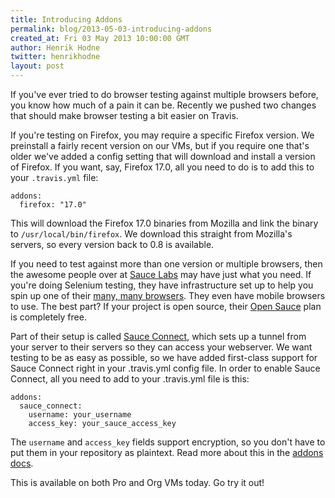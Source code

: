 ```yaml
---
title: Introducing Addons
permalink: blog/2013-05-03-introducing-addons
created_at: Fri 03 May 2013 10:00:00 GMT
author: Henrik Hodne
twitter: henrikhodne
layout: post
---
```


If you've ever tried to do browser testing against multiple browsers before,
you know how much of a pain it can be. Recently we pushed two changes that
should make browser testing a bit easier on Travis.

If you're testing on Firefox, you may require a specific Firefox version. We
preinstall a fairly recent version on our VMs, but if you require one that's
older we've added a config setting that will download and install a version of
Firefox. If you want, say, Firefox 17.0, all you need to do is to add this to
your `.travis.yml` file:

    addons:
      firefox: "17.0"

This will download the Firefox 17.0 binaries from Mozilla and link the binary to
`/usr/local/bin/firefox`. We download this straight from Mozilla's servers, so
every version back to 0.8 is available.

If you need to test against more than one version or multiple browsers, then
the awesome people over at [Sauce Labs][sauce-labs] may have just what you
need. If you're doing Selenium testing, they have infrastructure set up to help
you spin up one of their [many, many browsers][sauce-browsers]. They even have
mobile browsers to use. The best part? If your project is open source, their
[Open Sauce][open-sauce] plan is completely free.

Part of their setup is called [Sauce Connect][sauce-connect], which sets up a
tunnel from your server to their servers so they can access your webserver. We
want testing to be as easy as possible, so we have added first-class support
for Sauce Connect right in your .travis.yml config file. In order to enable
Sauce Connect, all you need to add to your .travis.yml file is this:

    addons:
      sauce_connect:
        username: your_username
        access_key: your_sauce_access_key

The `username` and `access_key` fields support encryption, so you don't have to
put them in your repository as plaintext. Read more about this in the
[addons docs][addons].

This is available on both Pro and Org VMs today. Go try it out!

[sauce-labs]: https://saucelabs.com
[sauce-browsers]: https://saucelabs.com/docs/browsers
[open-sauce]: https://saucelabs.com/signup/plan/OSS
[sauce-connect]: https://saucelabs.com/docs/connect
[addons]: /docs/user/addons/
